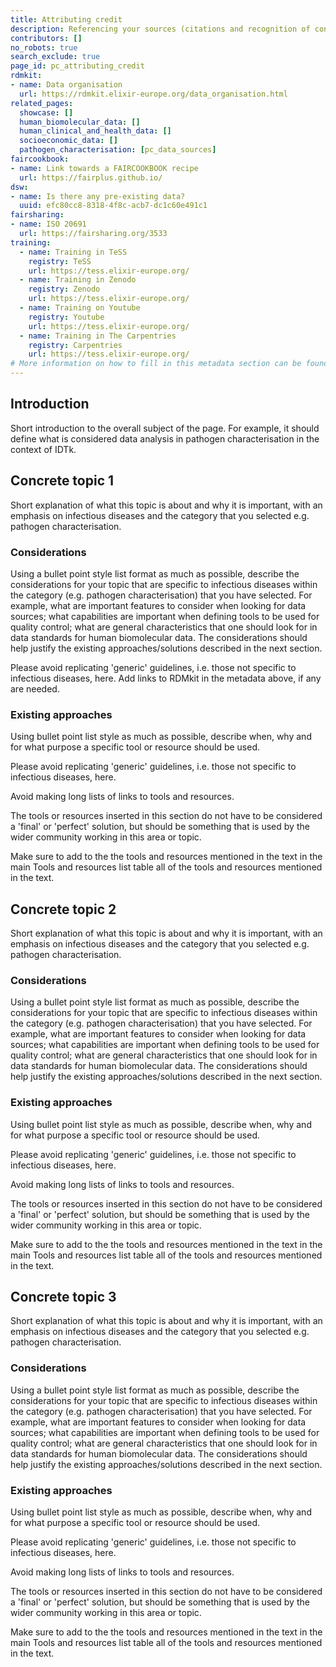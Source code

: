 ```yaml
---
title: Attributing credit
description: Referencing your sources (citations and recognition of contributions)
contributors: []
no_robots: true
search_exclude: true
page_id: pc_attributing_credit
rdmkit:
- name: Data organisation
  url: https://rdmkit.elixir-europe.org/data_organisation.html
related_pages: 
  showcase: []
  human_biomolecular_data: []
  human_clinical_and_health_data: []
  socioeconomic_data: []
  pathogen_characterisation: [pc_data_sources]
faircookbook:
- name: Link towards a FAIRCOOKBOOK recipe
  url: https://fairplus.github.io/
dsw:
- name: Is there any pre-existing data?
  uuid: efc80cc8-8318-4f8c-acb7-dc1c60e491c1
fairsharing:
- name: ISO 20691
  url: https://fairsharing.org/3533
training:
  - name: Training in TeSS
    registry: TeSS
    url: https://tess.elixir-europe.org/
  - name: Training in Zenodo
    registry: Zenodo
    url: https://tess.elixir-europe.org/
  - name: Training on Youtube
    registry: Youtube
    url: https://tess.elixir-europe.org/
  - name: Training in The Carpentries
    registry: Carpentries
    url: https://tess.elixir-europe.org/
# More information on how to fill in this metadata section can be found here https://www.infectious-diseases-toolkit.org/contribute/page-metadata
---
```


## Introduction 
Short introduction to the overall subject of the page. For example, it should define what is considered data analysis in pathogen characterisation in the context of IDTk.

## Concrete topic 1

Short explanation of what this topic is about and why it is important, with an emphasis on infectious diseases and the category that you selected e.g. pathogen characterisation.

### Considerations

Using a bullet point style list format as much as possible, describe the considerations for your topic that are specific to infectious diseases within the category (e.g. pathogen characterisation) that you have selected. For example, what are important features to consider when looking for data sources; what capabilities are important when defining tools to be used for quality control; what are general characteristics that one should look for in data standards for human biomolecular data. The considerations should help justify the existing approaches/solutions described in the next section. 

Please avoid replicating 'generic' guidelines, i.e. those not specific to infectious diseases, here. Add links to RDMkit in the metadata above, if any are needed. 

### Existing approaches

Using bullet point list style as much as possible, describe when, why and for what purpose a specific tool or resource should be used.

Please avoid replicating 'generic' guidelines, i.e. those not specific to infectious diseases, here.

Avoid making long lists of links to tools and resources.

The tools or resources inserted in this section do not have to be considered a 'final' or 'perfect' solution, but should be something that is used by the wider community working in this area or topic. 

Make sure to add to the the tools and resources mentioned in the text in the main Tools and resources list table all of the tools and resources mentioned in the text.

## Concrete topic 2

Short explanation of what this topic is about and why it is important, with an emphasis on infectious diseases and the category that you selected e.g. pathogen characterisation.

### Considerations

Using a bullet point style list format as much as possible, describe the considerations for your topic that are specific to infectious diseases within the category (e.g. pathogen characterisation) that you have selected. For example, what are important features to consider when looking for data sources; what capabilities are important when defining tools to be used for quality control; what are general characteristics that one should look for in data standards for human biomolecular data. The considerations should help justify the existing approaches/solutions described in the next section.

### Existing approaches

Using bullet point list style as much as possible, describe when, why and for what purpose a specific tool or resource should be used.

Please avoid replicating 'generic' guidelines, i.e. those not specific to infectious diseases, here.

Avoid making long lists of links to tools and resources.

The tools or resources inserted in this section do not have to be considered a 'final' or 'perfect' solution, but should be something that is used by the wider community working in this area or topic. 

Make sure to add to the the tools and resources mentioned in the text in the main Tools and resources list table all of the tools and resources mentioned in the text.


## Concrete topic 3

Short explanation of what this topic is about and why it is important, with an emphasis on infectious diseases and the category that you selected e.g. pathogen characterisation.

### Considerations

Using a bullet point style list format as much as possible, describe the considerations for your topic that are specific to infectious diseases within the category (e.g. pathogen characterisation) that you have selected. For example, what are important features to consider when looking for data sources; what capabilities are important when defining tools to be used for quality control; what are general characteristics that one should look for in data standards for human biomolecular data. The considerations should help justify the existing approaches/solutions described in the next section.

### Existing approaches

Using bullet point list style as much as possible, describe when, why and for what purpose a specific tool or resource should be used.

Please avoid replicating 'generic' guidelines, i.e. those not specific to infectious diseases, here.

Avoid making long lists of links to tools and resources.

The tools or resources inserted in this section do not have to be considered a 'final' or 'perfect' solution, but should be something that is used by the wider community working in this area or topic. 

Make sure to add to the the tools and resources mentioned in the text in the main Tools and resources list table all of the tools and resources mentioned in the text.
